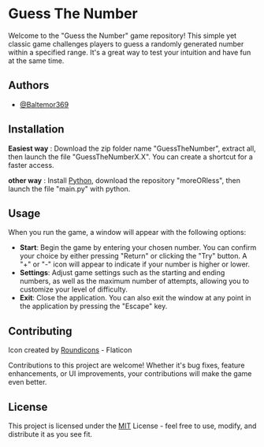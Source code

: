 
# Guess The Number 

Welcome to the "Guess the Number" game repository! This simple yet classic game challenges players to guess a randomly generated number within a specified range. It's a great way to test your intuition and have fun at the same time.


## Authors

- [@Baltemor369](https://github.com/Baltemor369)


## Installation

**Easiest way** : Download the zip folder name "GuessTheNumber", extract all, then launch the file "GuessTheNumberX.X". You can create a shortcut for a faster access.

**other way** : Install [Python](https://www.python.org/downloads/), download the repository "moreORless", then launch the file "main.py" with python.

    
## Usage


When you run the game, a window will appear with the following options:

- **Start**: Begin the game by entering your chosen number. You can confirm your choice by either pressing "Return" or clicking the "Try" button. A "+" or "-" icon will appear to indicate if your number is higher or lower.
- **Settings**: Adjust game settings such as the starting and ending numbers, as well as the maximum number of attempts, allowing you to customize your level of difficulty.
- **Exit**: Close the application. You can also exit the window at any point in the application by pressing the "Escape" key.


## Contributing

Icon created by [Roundicons](https://www.flaticon.com/fr/auteurs/roundicons) - Flaticon

Contributions to this project are welcome! Whether it's bug fixes, feature enhancements, or UI improvements, your contributions will make the game even better.


## License

This project is licensed under the [MIT](https://choosealicense.com/licenses/mit/) License - feel free to use, modify, and distribute it as you see fit.


